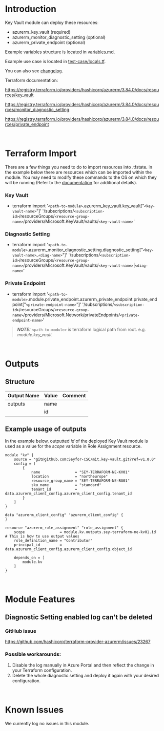 # Introduction
Key Vault module can deploy these resources:
* azurerm_key_vault (required)
* azurerm_monitor_diagnostic_setting (optional)
* azurerm_private_endpoint (optional)

Example variables structure is located in [variables.md](variables.md).

Example use case is located in [test-case/locals.tf](test-case/locals.tf).

You can also see [changelog](changelog.md).

Terraform documentation:

https://registry.terraform.io/providers/hashicorp/azurerm/3.84.0/docs/resources/key_vault

https://registry.terraform.io/providers/hashicorp/azurerm/3.84.0/docs/resources/monitor_diagnostic_setting

https://registry.terraform.io/providers/hashicorp/azurerm/3.84.0/docs/resources/private_endpoint

&nbsp;

# Terraform Import
There are a few things you need to do to import resources into .tfstate. In the example below there are resources which can be imported within the module. You may need to modify these commands to the OS on which they will be running (Refer to the [documentation](https://developer.hashicorp.com/terraform/cli/commands/import#example-import-into-resource-configured-with-for_each) for additional details).
### Key Vault
* terraform import '`<path-to-module>`.azurerm_key_vault.key_vault["`<key-vault-name>`"]' '/subscriptions/`<subscription-id>`/resourceGroups/`<resource-group-name>`/providers/Microsoft.KeyVault/vaults/`<key-vault-name>`'
### Diagnostic Setting
* terraform import '`<path-to-module>`.azurerm_monitor_diagnostic_setting.diagnostic_setting["`<key-vault-name>`_`<diag-name>`"]' '/subscriptions/`<subscription-id>`/resourceGroups/`<resource-group-name>`/providers/Microsoft.KeyVault/vaults/`<key-vault-name>`|`<diag-name>`'
 ### Private Endpoint
* terraform import '`<path-to-module>`.module.private_endpoint.azurerm_private_endpoint.private_endpoint["`<private-endpoint-name>`"]' '/subscriptions/`<subscription-id>`/resourceGroups/`<resource-group-name>`/providers/Microsoft.Network/privateEndpoints/`<private-endpoint-name>`'

 > **_NOTE:_** `<path-to-module>` is terraform logical path from root. e.g. _module.key\_vault_

&nbsp;

# Outputs
## Structure

| Output Name | Value | Comment |
| ----------- | ----- | ------- |
| outputs     | name  |         |
|             | id    |         |

## Example usage of outputs
In the example below, outputted _id_ of the deployed Key Vault module is used as a value for the _scope_ variable in Role Assignment resource.
```
module "kv" {
    source = "git@github.com:Seyfor-CSC/mit.key-vault.git?ref=v1.0.0"
    config = [
        {
            name                = "SEY-TERRAFORM-NE-KV01"
            location            = "northeurope"
            resource_group_name = "SEY-TERRAFORM-NE-RG01"
            sku_name            = "standard"
            tenant_id           = data.azurerm_client_config.azurerm_client_config.tenant_id
        }
    ]
}

data "azurerm_client_config" "azurerm_client_config" {
}

resource "azurerm_role_assignment" "role_assignment" {
    scope                = module.kv.outputs.sey-terraform-ne-kv01.id # This is how to use output values
    role_definition_name = "Contributor"
    principal_id         = data.azurerm_client_config.azurerm_client_config.object_id

    depends_on = [
        module.kv
    ]
}
```

&nbsp;

# Module Features
## Diagnostic Setting enabled log can't be deleted
### GitHub issue
https://github.com/hashicorp/terraform-provider-azurerm/issues/23267
### Possible workarounds: 
1. Disable the log manually in Azure Portal and then reflect the change in your Terraform configuration.
2. Delete the whole diagnostic setting and deploy it again with your desired configuration.

&nbsp;

# Known Issues
We currently log no issues in this module.
